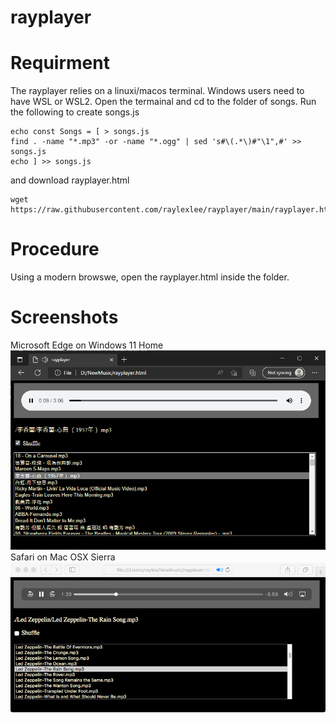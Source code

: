 # rayplayer
# Requirment
The rayplayer relies on a linuxi/macos terminal. Windows users need to have WSL or WSL2. Open the termainal and cd to the folder of songs. Run the following to create songs.js 
```
echo const Songs = [ > songs.js
find . -name "*.mp3" -or -name "*.ogg" | sed 's#\(.*\)#"\1",#' >> songs.js
echo ] >> songs.js
```
and download rayplayer.html
```
wget https://raw.githubusercontent.com/raylexlee/rayplayer/main/rayplayer.html
```
# Procedure
Using a modern browswe, open the rayplayer.html inside the folder.
# Screenshots
Microsoft Edge on Windows 11 Home
![Sample Screenshot](sample.png)
Safari on Mac OSX Sierra
![Sample Screenshot](sample2.png)
